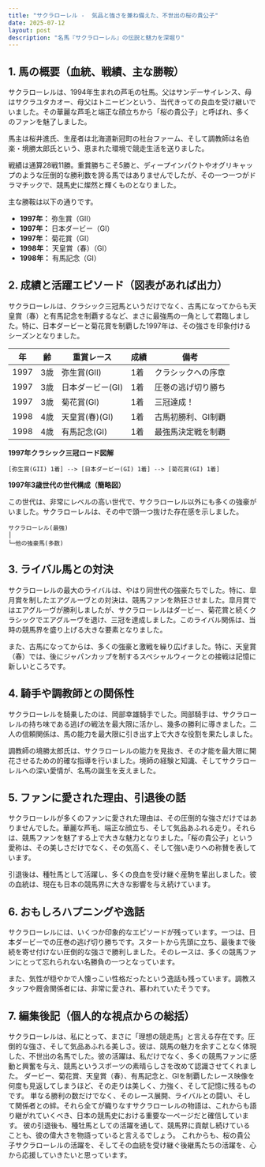 ```yaml
---
title: "サクラローレル -  気品と強さを兼ね備えた、不世出の桜の貴公子"
date: 2025-07-12
layout: post
description: "名馬『サクラローレル』の伝説と魅力を深堀り"
---
```


## 1. 馬の概要（血統、戦績、主な勝鞍）

サクラローレルは、1994年生まれの芦毛の牡馬。父はサンデーサイレンス、母はサクラユタカオー、母父はトニービンという、当代きっての良血を受け継いでいました。その華麗な芦毛と端正な顔立ちから「桜の貴公子」と呼ばれ、多くのファンを魅了しました。

馬主は桜井進氏、生産者は北海道新冠町の社台ファーム、そして調教師は名伯楽・境勝太郎氏という、恵まれた環境で競走生活を送りました。

戦績は通算28戦11勝。重賞勝ちこそ5勝と、ディープインパクトやオグリキャップのような圧倒的な勝利数を誇る馬ではありませんでしたが、その一つ一つがドラマチックで、競馬史に燦然と輝くものとなりました。

主な勝鞍は以下の通りです。

* **1997年：** 弥生賞（GII）
* **1997年：** 日本ダービー（GI）
* **1997年：** 菊花賞（GI）
* **1998年：** 天皇賞（春）（GI）
* **1998年：** 有馬記念（GI）


## 2. 成績と活躍エピソード（図表があれば出力）

サクラローレルは、クラシック三冠馬というだけでなく、古馬になってからも天皇賞（春）と有馬記念を制覇するなど、まさに最強馬の一角として君臨しました。特に、日本ダービーと菊花賞を制覇した1997年は、その強さを印象付けるシーズンとなりました。

| 年 | 齢 | 重賞レース | 成績 | 備考 |
|---|---|---|---|---|
| 1997 | 3歳 | 弥生賞(GII) | 1着 |  クラシックへの序章 |
| 1997 | 3歳 | 日本ダービー(GI) | 1着 |  圧巻の逃げ切り勝ち |
| 1997 | 3歳 | 菊花賞(GI) | 1着 |  三冠達成！ |
| 1998 | 4歳 | 天皇賞(春)(GI) | 1着 |  古馬初勝利、GI制覇 |
| 1998 | 4歳 | 有馬記念(GI) | 1着 |  最強馬決定戦を制覇 |


**1997年クラシック三冠ロード図解**

```
[弥生賞(GII) 1着] --> [日本ダービー(GI) 1着] --> [菊花賞(GI) 1着]
```

**1997年3歳世代の世代構成（簡略図）**

この世代は、非常にレベルの高い世代で、サクラローレル以外にも多くの強豪がいました。サクラローレルは、その中で頭一つ抜けた存在感を示しました。

```
サクラローレル(最強)
│
└─他の強豪馬(多数)
```


## 3. ライバル馬との対決

サクラローレルの最大のライバルは、やはり同世代の強豪たちでした。特に、皐月賞を制したエアグルーヴとの対決は、競馬ファンを熱狂させました。皐月賞ではエアグルーヴが勝利しましたが、サクラローレルはダービー、菊花賞と続くクラシックでエアグルーヴを退け、三冠を達成しました。このライバル関係は、当時の競馬界を盛り上げる大きな要素となりました。

また、古馬になってからは、多くの強豪と激戦を繰り広げました。特に、天皇賞（春）では、後にジャパンカップを制するスペシャルウィークとの接戦は記憶に新しいところです。


## 4. 騎手や調教師との関係性

サクラローレルを騎乗したのは、岡部幸雄騎手でした。岡部騎手は、サクラローレルの持ち味である逃げの戦法を最大限に活かし、幾多の勝利に導きました。二人の信頼関係は、馬の能力を最大限に引き出す上で大きな役割を果たしました。

調教師の境勝太郎氏は、サクラローレルの能力を見抜き、その才能を最大限に開花させるための的確な指導を行いました。境師の経験と知識、そしてサクラローレルへの深い愛情が、名馬の誕生を支えました。


## 5. ファンに愛された理由、引退後の話

サクラローレルが多くのファンに愛された理由は、その圧倒的な強さだけではありませんでした。華麗な芦毛、端正な顔立ち、そして気品あふれる走り。それらは、競馬ファンを魅了する上で大きな魅力となりました。「桜の貴公子」という愛称は、その美しさだけでなく、その気高く、そして強い走りへの称賛を表しています。

引退後は、種牡馬として活躍し、多くの良血を受け継ぐ産駒を輩出しました。彼の血統は、現在も日本の競馬界に大きな影響を与え続けています。


## 6. おもしろハプニングや逸話

サクラローレルには、いくつか印象的なエピソードが残っています。一つは、日本ダービーでの圧巻の逃げ切り勝ちです。スタートから先頭に立ち、最後まで後続を寄せ付けない圧倒的な強さで勝利しました。そのレースは、多くの競馬ファンにとって忘れられない名勝負の一つとなっています。

また、気性が穏やかで人懐っこい性格だったという逸話も残っています。調教スタッフや厩舎関係者には、非常に愛され、慕われていたそうです。


## 7. 編集後記（個人的な視点からの総括）

サクラローレルは、私にとって、まさに「理想の競走馬」と言える存在です。圧倒的な強さ、そして気品あふれる美しさ。彼は、競馬の魅力を余すことなく体現した、不世出の名馬でした。彼の活躍は、私だけでなく、多くの競馬ファンに感動と興奮を与え、競馬というスポーツの素晴らしさを改めて認識させてくれました。  ダービー、菊花賞、天皇賞（春）、有馬記念と、GIを制覇したレース映像を何度も見返してしまうほど、その走りは美しく、力強く、そして記憶に残るものです。  単なる勝利の数だけでなく、そのレース展開、ライバルとの闘い、そして関係者との絆。それら全てが織りなすサクラローレルの物語は、これからも語り継がれていくべき、日本の競馬史における重要な一ページだと確信しています。  彼の引退後も、種牡馬としての活躍を通して、競馬界に貢献し続けていることも、彼の偉大さを物語っていると言えるでしょう。  これからも、桜の貴公子サクラローレルの活躍を、そしてその血統を受け継ぐ後継馬たちの活躍を、心から応援していきたいと思っています。
